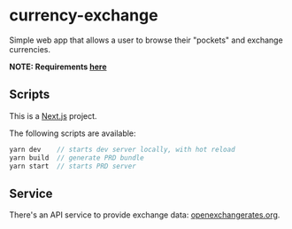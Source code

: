 # currency-exchange

Simple web app that allows a user to browse their "pockets" and exchange currencies.

**NOTE: Requirements [here](assignment.pdf)**

## Scripts

This is a [Next.js](https://nextjs.org/) project.

The following scripts are available:

```js
yarn dev    // starts dev server locally, with hot reload
yarn build  // generate PRD bundle
yarn start  // starts PRD server
```

## Service

There's an API service to provide exchange data: [openexchangerates.org](https://openexchangerates.org).
